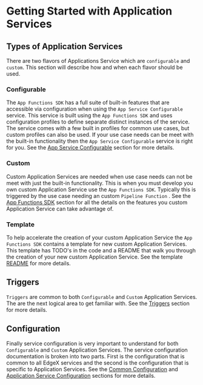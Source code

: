 # Getting Started with Application Services

## Types of Application Services

There are two flavors of Applications Service which are `configurable` and `custom`. This section will describe how and when each flavor should be used.

### Configurable

The `App Functions SDK` has a full suite of built-in features that are accessible via configuration when using the `App Service Configurable` service. This service is built using the `App Functions SDK` and uses  configuration profiles to define separate distinct instances of the service. The service comes with a few built in profiles for common use cases, but custom profiles can also be used. If your use case needs can be meet with the built-in functionality then the `App Service Configurable` service is right for you. See the [App Service Configurable](services/AppServiceConfigurable/Purpose.md) section for more details.

### Custom

Custom Application Services are needed when use case needs can not be meet with just the built-in functionality. This is when you must develop you own custom Application Service use the `App Functions SDK`. Typically this is triggered by the use case needing an custom `Pipeline Function` . See the [App Functions SDK](./ApplicationFunctionsSDK.md) section for all the details on the features you custom Application Service can take advantage of.

### Template

To help accelerate the creation of your custom Application Service the `App Functions SDK` contains a template for new custom Application Services. This template has TODO's in the code and a README that walk you through the creation of your new custom Application Service. See the template [README](https://github.com/edgexfoundry/app-functions-sdk-go/tree/{{edgexversion}}/app-service-template#readme) for more details.

## Triggers

`Triggers` are common to both `Configurable` and `Custom` Application Services. The are the next logical area to get familiar with. See the [Triggers](./Triggers.md) section for more details.

## Configuration

Finally service configuration is very important to understand for both `Configurable` and `Custom` Application Services. The service configuration documentation is broken into two parts. First is the configuration that is common to all EdgeX services and the second is the configuration that is specific to Application Services. See the [Common Configuration](../configuration/CommonConfiguration.md) and [Application Service Configuration](./GeneralAppServiceConfig.md) sections for more details.

